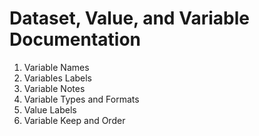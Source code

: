 # Dataset, Value, and Variable Documentation 

1. Variable Names 
2. Variables Labels
3. Variable Notes
4. Variable Types and Formats
5. Value Labels 
6. Variable Keep and Order
